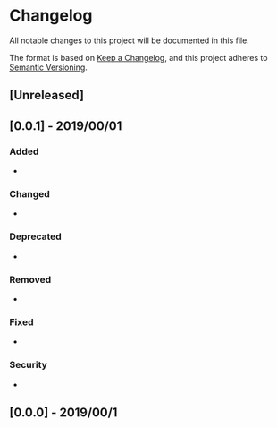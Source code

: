 # Changelog
All notable changes to this project will be documented in this file.

The format is based on [Keep a Changelog](https://keepachangelog.com/en/1.0.0/),
and this project adheres to [Semantic Versioning](https://semver.org/spec/v2.0.0.html).

## [Unreleased]

## [0.0.1] - 2019/00/01
### Added
-

### Changed
-

### Deprecated
- 

### Removed
-

### Fixed
- 

### Security
-

## [0.0.0] - 2019/00/1
